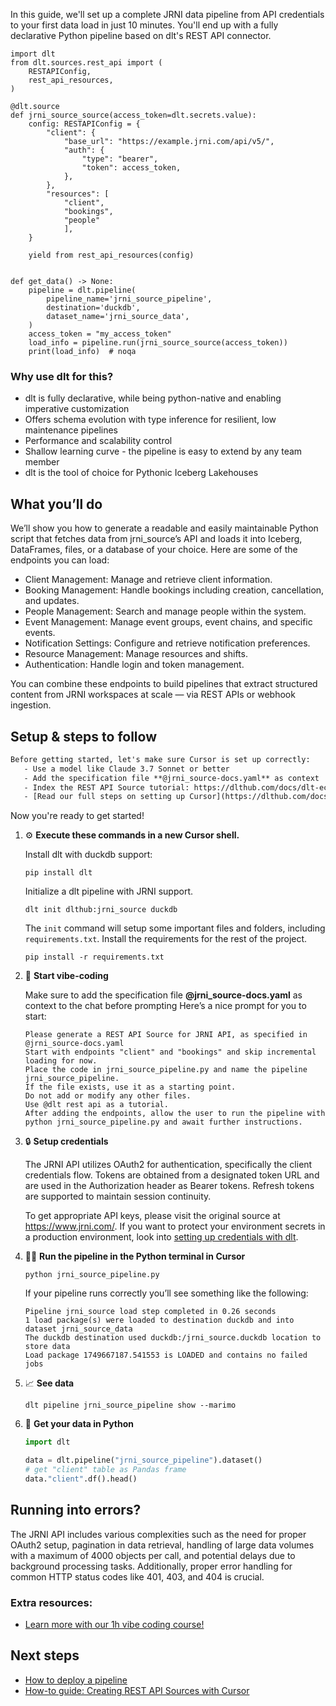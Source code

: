 In this guide, we'll set up a complete JRNI data pipeline from API credentials to your first data load in just 10 minutes. You'll end up with a fully declarative Python pipeline based on dlt's REST API connector.

```python-outcome
import dlt
from dlt.sources.rest_api import (
    RESTAPIConfig,
    rest_api_resources,
)

@dlt.source
def jrni_source_source(access_token=dlt.secrets.value):
    config: RESTAPIConfig = {
        "client": {
            "base_url": "https://example.jrni.com/api/v5/",
            "auth": {
                "type": "bearer",
                "token": access_token,
            },
        },
        "resources": [
            "client",
            "bookings",
            "people"
            ],
    }

    yield from rest_api_resources(config)


def get_data() -> None:
    pipeline = dlt.pipeline(
        pipeline_name='jrni_source_pipeline',
        destination='duckdb',
        dataset_name='jrni_source_data', 
    )
    access_token = "my_access_token"
    load_info = pipeline.run(jrni_source_source(access_token))
    print(load_info)  # noqa
```

### Why use dlt for this?

- dlt is fully declarative, while being python-native and enabling imperative customization
- Offers schema evolution with type inference for resilient, low maintenance pipelines
- Performance and scalability control
- Shallow learning curve - the pipeline is easy to extend by any team member
- dlt is the tool of choice for Pythonic Iceberg Lakehouses

## What you’ll do

We’ll show you how to generate a readable and easily maintainable Python script that fetches data from jrni_source’s API and loads it into Iceberg, DataFrames, files, or a database of your choice. Here are some of the endpoints you can load:

- Client Management: Manage and retrieve client information.
- Booking Management: Handle bookings including creation, cancellation, and updates.
- People Management: Search and manage people within the system.
- Event Management: Manage event groups, event chains, and specific events.
- Notification Settings: Configure and retrieve notification preferences.
- Resource Management: Manage resources and shifts.
- Authentication: Handle login and token management.

You can combine these endpoints to build pipelines that extract structured content from JRNI workspaces at scale — via REST APIs or webhook ingestion.

## Setup & steps to follow

```default
Before getting started, let's make sure Cursor is set up correctly:
   - Use a model like Claude 3.7 Sonnet or better
   - Add the specification file **@jrni_source-docs.yaml** as context
   - Index the REST API Source tutorial: https://dlthub.com/docs/dlt-ecosystem/verified-sources/rest_api/ and add it to context as **@dlt rest api**
   - [Read our full steps on setting up Cursor](https://dlthub.com/docs/dlt-ecosystem/llm-tooling/cursor-restapi#23-configuring-cursor-with-documentation)
```

Now you're ready to get started! 

1. ⚙️ **Execute these commands in a new Cursor shell.**
    
    Install dlt with duckdb support:
    ```shell
    pip install dlt
    ```

    Initialize a dlt pipeline with JRNI support.
    ```shell
    dlt init dlthub:jrni_source duckdb
    ```

    The `init` command will setup some important files and folders, including `requirements.txt`. Install the requirements for the rest of the project.
    ```shell
    pip install -r requirements.txt
    ```
    
2. 🤠 **Start vibe-coding**
    
    Make sure to add the specification file **@jrni_source-docs.yaml** as context to the chat before prompting
    Here’s a nice prompt for you to start: 
    
    ```prompt
    Please generate a REST API Source for JRNI API, as specified in @jrni_source-docs.yaml 
    Start with endpoints "client" and "bookings" and skip incremental loading for now. 
    Place the code in jrni_source_pipeline.py and name the pipeline jrni_source_pipeline. 
    If the file exists, use it as a starting point. 
    Do not add or modify any other files. 
    Use @dlt rest api as a tutorial. 
    After adding the endpoints, allow the user to run the pipeline with python jrni_source_pipeline.py and await further instructions.
    ```

    
3. 🔒 **Setup credentials** 
    
    The JRNI API utilizes OAuth2 for authentication, specifically the client credentials flow. Tokens are obtained from a designated token URL and are used in the Authorization header as Bearer tokens. Refresh tokens are supported to maintain session continuity.
    
    To get appropriate API keys, please visit the original source at https://www.jrni.com/.
    If you want to protect your environment secrets in a production environment, look into [setting up credentials with dlt](https://dlthub.com/docs/walkthroughs/add_credentials).
    
4. 🏃‍♀️ **Run the pipeline in the Python terminal in Cursor**
    
    ```shell
    python jrni_source_pipeline.py
    ```
    
    If your pipeline runs correctly you’ll see something like the following:
    
    ```shell
    Pipeline jrni_source load step completed in 0.26 seconds
    1 load package(s) were loaded to destination duckdb and into dataset jrni_source_data
    The duckdb destination used duckdb:/jrni_source.duckdb location to store data
    Load package 1749667187.541553 is LOADED and contains no failed jobs
    ```
    
5. 📈 **See data**
    
    ```shell
    dlt pipeline jrni_source_pipeline show --marimo
    ```
    
6. 🐍 **Get your data in Python**
    
    ```python
    import dlt

   data = dlt.pipeline("jrni_source_pipeline").dataset()
   # get "client" table as Pandas frame
   data."client".df().head()
    ```

## Running into errors?

The JRNI API includes various complexities such as the need for proper OAuth2 setup, pagination in data retrieval, handling of large data volumes with a maximum of 4000 objects per call, and potential delays due to background processing tasks. Additionally, proper error handling for common HTTP status codes like 401, 403, and 404 is crucial.

### Extra resources:

- [Learn more with our 1h vibe coding course!](https://www.youtube.com/watch?v=GGid70rnJuM)

## Next steps

- [How to deploy a pipeline](https://dlthub.com/docs/walkthroughs/deploy-a-pipeline)
- [How-to guide: Creating REST API Sources with Cursor](https://dlthub.com/docs/dlt-ecosystem/llm-tooling/cursor-restapi)